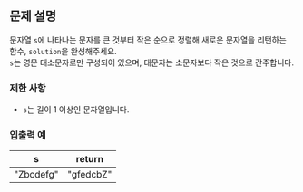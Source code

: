 ## 문제 설명

문자열 `s`에 나타나는 문자를 큰 것부터 작은 순으로 정렬해 새로운 문자열을 리턴하는 함수, `solution`을 완성해주세요.  
`s`는 영문 대소문자로만 구성되어 있으며, 대문자는 소문자보다 작은 것으로 간주합니다.

### 제한 사항
- `s`는 길이 1 이상인 문자열입니다.

### 입출력 예

| s         | return    |
|-----------|-----------|
| "Zbcdefg" | "gfedcbZ" |
